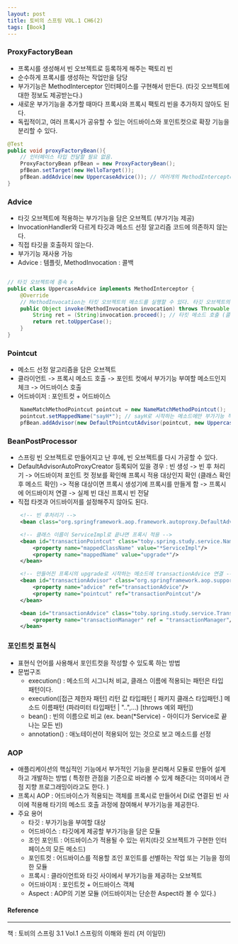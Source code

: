 ```yaml
---
layout: post
title: 토비의 스프링 VOL.1 CH6(2)
tags: [Book]
---
```


### ProxyFactoryBean

- 프록시를 생성해서 빈 오브젝트로 등록하게 해주는 팩토리 빈
- 순수하게 프록시를 생성하는 작업만을 담당
- 부가기능은 MethodInterceptor 인터페이스를 구현해서 만든다. (타깃 오브젝트에 대한 정보도 제공받는다.)
- 새로운 부가기능을 추가할 때마다 프록시와 프록시 팩토리 빈을 추가하지 않아도 된다.
- 독립적이고, 여러 프록시가 공유할 수 있는 어드바이스와 포인트컷으로 확장 기능을 분리할 수 있다.

```java
@Test
public void proxyFactoryBean(){
    // 인터페이스 타입 전달할 필요 없음.
    ProxyFactoryBean pfBean = new ProxyFactoryBean();
    pfBean.setTarget(new HelloTarget());
    pfBean.addAdvice(new UppercaseAdvice()); // 여러개의 MethodInterceptor 추가 가능
}
```

### Advice

- 타깃 오브젝트에 적용하는 부가기능을 담은 오브젝트 (부가기능 제공)
- InvocationHandler와 다르게 타깃과 메소드 선정 알고리즘 코드에 의존하지 않는다. 
- 직접 타깃을 호출하지 않는다. 
- 부가기능 재사용 가능
- Advice : 템플릿, MethodInvocation : 콜백

```java 

// 타깃 오브젝트에 종속 x
public class UppercaseAdvice implements MethodInterceptor {
    @Override
    // MethodInvocation는 타킷 오브젝트의 메소드를 실행할 수 있다. 타깃 오브젝트의 정보를 가지고 있다.-
    public Object invoke(MethodInvocation invocation) throws Throwable {
        String ret = (String)invocation.proceed(); // 타킷 메소드 호출 (콜백 오브젝트)
        return ret.toUpperCase();
    }
}
```

### Pointcut

- 메소드 선정 알고리즘을 담은 오브젝트
- 클라이언트 -> 프록시 메소드 호출 -> 포인트 컷에서 부가기능 부여할 메소드인지 체크 -> 어드바이스 호출
- 어드바이저 : 포인트컷 + 어드바이스

``` java
    NameMatchMethodPointcut pointcut = new NameMatchMethodPointcut();
    pointcut.setMappedName("sayH*"); // sayH로 시작하는 메소드에만 부가기능 적용
    pfBean.addAdvisor(new DefaultPointcutAdvisor(pointcut, new UppercaseAdvice()));
```

### BeanPostProcessor

- 스프링 빈 오브젝트로 만들어지고 난 후에, 빈 오브젝트를 다시 가공할 수 있다.
- DefaultAdvisorAutoProxyCreator 등록되어 있을 경우 : 빈 생성 -> 빈 후 처리기 -> 어드바이저 포인트 컷 정보를 확인해 프록시 적용 대상인지 확인 (클래스 확인 후 메소드 확인) -> 적용 대상이면 프록시 생성기에 프록시를 만들게 함 -> 프록시에 어드바이저 연결 -> 실제 빈 대신 프록시 빈 전달
- 직접 타겟과 어드바이저를 설정해주지 않아도 된다.

``` xml
    <!-- 빈 후처리기 -->
    <bean class="org.springframework.aop.framework.autoproxy.DefaultAdvisorAutoProxyCreator"/>

    <!-- 클래스 이름이 ServiceImpl로 끝나면 프록시 적용 -->
    <bean id="transactionPointcut" class="toby.spring.study.service.NameMatchClassMethodPointcut">
        <property name="mappedClassName" value="*ServiceImpl"/>
        <property name="mappedName" value="upgrade*"/>
    </bean>

    <!-- 만들어진 프록시의 upgrade로 시작하는 메소드에 transactionAdvice 연결 -->
    <bean id="transactionAdvisor" class="org.springframework.aop.support.DefaultPointcutAdvisor">
        <property name="advice" ref="transactionAdvice"/>
        <property name="pointcut" ref="transactionPointcut"/>
    </bean>

    <bean id="transactionAdvice" class="toby.spring.study.service.TransactionAdvice">
        <property name="transactionManager" ref = "transactionManager"/>
    </bean>
```

### 포인트컷 표현식

- 표현식 언어를 사용해서 포인트컷을 작성할 수 있도록 하는 방법
- 문법구조
    - execution() : 메소드의 시그니처 비교, 클래스 이름에 적용되는 패턴은 타입 패턴이다.
    - execution([접근 제한자 패턴] 리턴 값 타입패턴 [ 패키지 클래스 타입패턴.] 메소드 이름패턴 (파라미터 타입패턴 | "..",...) [throws 예외 패턴])
    - bean() : 빈의 이름으로 비교 (ex. bean(*Service) - 아이디가 Service로 끝나는 모든 빈)
    - annotation() : 애노테이션이 적용되어 있는 것으로 보고 메소드를 선정

### AOP

- 애플리케이션의 핵심적인 기능에서 부가적인 기능을 분리해서 모듈로 만들어 설계하고 개발하는 방법 ( 특정한 관점을 기준으로 바라볼 수 있게 해준다는 의미에서 관점 지향 프로그래밍이라고도 한다. )
- 프록시 AOP : 어드바이스가 적용되는 객체를 프록시로 만들어서 DI로 연결된 빈 사이에 적용해 타기의 메소드 호출 과정에 참여해서 부가기능을 제공한다.
- 주요 용어
    - 타깃 : 부가기능을 부여할 대상
    - 어드바이스 : 타깃에게 제공할 부가기능을 담은 모듈
    - 조인 포인트 : 어드바이스가 적용될 수 있는 위치(타깃 오브젝트가 구현한 인터페이스의 모든 메소드)
    - 포인트컷 : 어드바이스를 적용할 조인 포인트를 선별하는 작업 또는 기능을 정의한 모듈
    - 프록시 : 클라이언트와 타깃 사이에서 부가기능을 제공하는 오브젝트
    - 어드바이저 : 포인트컷 + 어드바이스 객체
    - Aspect : AOP의 기본 모듈 (어드바이저는 단순한 Aspect라 볼 수 있다.)

#### Reference
* * *
책 : 토비의 스프링 3.1 Vol.1 스프링의 이해와 원리 (저 이일민)